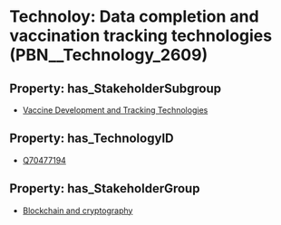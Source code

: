 # Technoloy: __Data completion and vaccination tracking technologies__ (PBN__Technology_2609)

## Property: has_StakeholderSubgroup

* [Vaccine Development and Tracking Technologies](PBN__TechSubgroup_170)

## Property: has_TechnologyID

* [Q70477194](Q70477194)

## Property: has_StakeholderGroup

* [Blockchain and cryptography](PBN__TechGroup_10)

